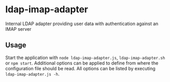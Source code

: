 # ldap-imap-adapter

Internal LDAP adapter providing user data with authentication against an IMAP server

## Usage

Start the application with `node ldap-imap-adapter.js`, `ldap-imap-adapter.sh` or `npm start`.
Additional options can be applied to define from where the configuration file should be read.
All options can be listed by executing `ldap-imap-adapter.js -h`.
